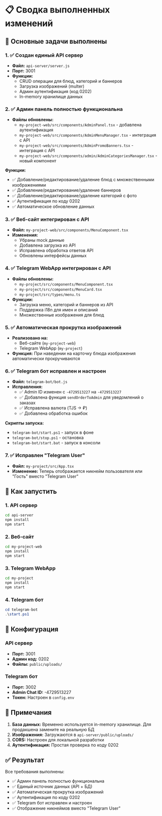 # 📋 Сводка выполненных изменений

## 🎯 Основные задачи выполнены

### 1. ✅ Создан единый API сервер
- **Файл:** `api-server/server.js`
- **Порт:** 3001
- **Функции:**
  - CRUD операции для блюд, категорий и баннеров
  - Загрузка изображений (multer)
  - Админ аутентификация (код 0202)
  - In-memory хранилище данных

### 2. ✅ Админ панель полностью функциональна
- **Файлы обновлены:**
  - `my-project-web/src/components/AdminPanel.tsx` - добавлена аутентификация
  - `my-project-web/src/components/AdminMenuManager.tsx` - интеграция с API
  - `my-project-web/src/components/AdminPromoBanners.tsx` - интеграция с API
  - `my-project-web/src/components/admin/AdminCategoriesManager.tsx` - новый компонент

**Функции:**
- ✅ Добавление/редактирование/удаление блюд с множественными изображениями
- ✅ Добавление/редактирование/удаление баннеров
- ✅ Добавление/редактирование/удаление категорий с фото
- ✅ Аутентификация по коду 0202
- ✅ Автоматическое обновление данных

### 3. ✅ Веб-сайт интегрирован с API
- **Файл:** `my-project-web/src/components/MenuComponent.tsx`
- **Изменения:**
  - Убраны mock данные
  - Добавлена загрузка из API
  - Исправлена обработка ответов API
  - Обновлены интерфейсы данных

### 4. ✅ Telegram WebApp интегрирован с API
- **Файлы обновлены:**
  - `my-project/src/components/MenuComponent.tsx`
  - `my-project/src/components/MenuCard.tsx`
  - `my-project/src/types/menu.ts`
- **Функции:**
  - Загрузка меню, категорий и баннеров из API
  - Поддержка i18n для имен и описаний
  - Множественные изображения для блюд

### 5. ✅ Автоматическая прокрутка изображений
- **Реализовано на:**
  - Веб-сайте (`my-project-web`)
  - Telegram WebApp (`my-project`)
- **Функция:** При наведении на карточку блюда изображения автоматически прокручиваются

### 6. ✅ Telegram бот исправлен и настроен
- **Файл:** `telegram-bot/bot.js`
- **Исправления:**
  - ✅ Admin ID изменен с `-4729513227` на `-4729513227`
  - ✅ Добавлена функция `sendOrderToAdmin` для уведомлений о заказах
  - ✅ Исправлена валюта (TJS → ₽)
  - ✅ Добавлена обработка ошибок

**Скрипты запуска:**
- `telegram-bot/start.ps1` - запуск в фоне
- `telegram-bot/stop.ps1` - остановка
- `telegram-bot/start.bat` - запуск в консоли

### 7. ✅ Исправлен "Telegram User"
- **Файл:** `my-project/src/App.tsx`
- **Изменение:** Теперь отображается никнейм пользователя или "Гость" вместо "Telegram User"

## 🚀 Как запустить

### 1. API сервер
```bash
cd api-server
npm install
npm start
```

### 2. Веб-сайт
```bash
cd my-project-web
npm install
npm start
```

### 3. Telegram WebApp
```bash
cd my-project
npm install
npm start
```

### 4. Telegram бот
```powershell
cd telegram-bot
.\start.ps1
```

## 🔧 Конфигурация

### API сервер
- **Порт:** 3001
- **Админ код:** 0202
- **Файлы:** `public/uploads/`

### Telegram бот
- **Порт:** 3002
- **Admin Chat ID:** -4729513227
- **Токен:** Настроен в `config.env`

## 📝 Примечания

1. **База данных:** Временно используется in-memory хранилище. Для продакшена замените на реальную БД
2. **Изображения:** Загружаются в `api-server/public/uploads/`
3. **CORS:** Настроен для локальной разработки
4. **Аутентификация:** Простая проверка по коду 0202

## ✅ Результат

Все требования выполнены:
- ✅ Админ панель полностью функциональна
- ✅ Единый источник данных (API + БД)
- ✅ Автоматическая прокрутка изображений
- ✅ Аутентификация по коду 0202
- ✅ Telegram бот исправлен и настроен
- ✅ Отображение никнеймов вместо "Telegram User"
